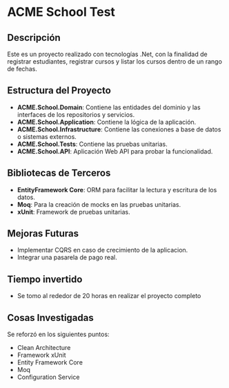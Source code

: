 # ACME School Test

## Descripción
Este es un proyecto realizado con tecnologías .Net, con la finalidad de registrar estudiantes, registrar cursos y listar los cursos dentro de un rango de fechas.

## Estructura del Proyecto
- **ACME.School.Domain**: Contiene las entidades del dominio y las interfaces de los repositorios y servicios.
- **ACME.School.Application**: Contiene la lógica de la aplicación.
- **ACME.School.Infrastructure**: Contiene las conexiones a base de datos o sistemas externos.
- **ACME.School.Tests**: Contiene las pruebas unitarias.
- **ACME.School.API**: Aplicación Web API para probar la funcionalidad.

## Bibliotecas de Terceros
- **EntityFramework Core**: ORM para facilitar la lectura y escritura de los datos.
- **Moq**: Para la creación de mocks en las pruebas unitarias.
- **xUnit**: Framework de pruebas unitarias.

## Mejoras Futuras
- Implementar CQRS en caso de crecimiento de la aplicacion.
- Integrar una pasarela de pago real.

## Tiempo invertido
- Se tomo al rededor de 20 horas en realizar el proyecto completo

## Cosas Investigadas
Se reforzó en los siguientes puntos:
- Clean Architecture
- Framework xUnit
- Entity Framework Core
- Moq
- Configuration Service

